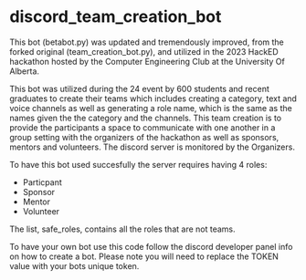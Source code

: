 # discord_team_creation_bot

This bot (betabot.py) was updated and tremendously improved, from the forked original (team_creation_bot.py), and utilized in the 2023 HackED hackathon hosted by the Computer Engineering Club at the University Of Alberta.

This bot was utilized during the 24 event by 600 students and recent graduates to create their teams which includes creating a category, text and voice channels as well as generating a role name, which is the same as the names given the the category and the channels. This team creation is to provide the participants a space to communicate with one another in a group setting with the organizers of the hackathon as well as sponsors, mentors and volunteers. The discord server is monitored by the Organizers.

To have this bot used succesfully the server requires having 4 roles:
- Particpant
- Sponsor
- Mentor
- Volunteer

The list, safe_roles, contains all the roles that are not teams.
 
To have your own bot use this code follow the discord developer panel info on how to create a bot. Please note you will need to replace the TOKEN value with your bots unique token.
